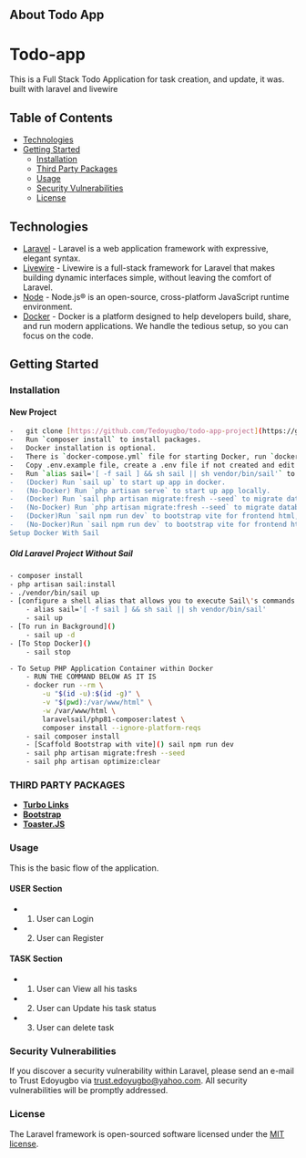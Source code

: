 ## About Todo App

# Todo-app
This is a Full Stack Todo Application for task creation, and update, it was. built with laravel and livewire 

## Table of Contents

-   [Technologies](#technologies)
-   [Getting Started](#getting-started)
    -   [Installation](#installation)
    -   [Third Party Packages](#third-party-packages)
    -   [Usage](#usage)
    -   [Security Vulnerabilities](#security-vulnerabilities)
    -   [License](#license)

## Technologies
-   [Laravel](https://laravel.com/) - Laravel is a web application framework with expressive, elegant syntax.
-   [Livewire](https://laravel-livewire.com/) - Livewire is a full-stack framework for Laravel that makes building dynamic interfaces simple, without leaving the comfort of Laravel.
-   [Node](https://nodejs.org/en/) - Node.js® is an open-source, cross-platform JavaScript runtime environment.
-   [Docker](https://www.docker.com/) - Docker is a platform designed to help developers build, share, and run modern applications. We handle the tedious setup, so you can focus on the code.


## Getting Started

### Installation

####  New Project

```bash
-   git clone [https://github.com/Tedoyugbo/todo-app-project](https://github.com/Tedoyugbo/todo-app-project)
-   Run `composer install` to install packages.
-   Docker installation is optional.
-   There is `docker-compose.yml` file for starting Docker, run `docker-compose up` to start the container.
-   Copy .env.example file, create a .env file if not created and edit database credentials there.  
-   Run `alias sail='[ -f sail ] && sh sail || sh vendor/bin/sail'` to configure a shell alias that allows you to execute Sail's commands more easily
-   (Docker) Run `sail up` to start up app in docker.
-   (No-Docker) Run `php artisan serve` to start up app locally.
-   (Docker) Run `sail php artisan migrate:fresh --seed` to migrate database and seed the Pre-defined Factory data into it.
-   (No-Docker) Run `php artisan migrate:fresh --seed` to migrate database and seed the Pre-defined Factory data into it.
-   (Docker)Run `sail npm run dev` to bootstrap vite for frontend html, css and js.
-   (No-Docker)Run `sail npm run dev` to bootstrap vite for frontend html, css and js.
Setup Docker With Sail 
```

##### Old Laravel Project Without Sail

```bash
- composer install 
- php artisan sail:install
- ./vendor/bin/sail up
- [configure a shell alias that allows you to execute Sail\'s commands more easily]()
    - alias sail='[ -f sail ] && sh sail || sh vendor/bin/sail'
    - sail up
- [To run in Background]()
    - sail up -d
- [To Stop Docker]()
    - sail stop

- To Setup PHP Application Container within Docker 
    - RUN THE COMMAND BELOW AS IT IS
    - docker run --rm \
        -u "$(id -u):$(id -g)" \
        -v "$(pwd):/var/www/html" \
        -w /var/www/html \
        laravelsail/php81-composer:latest \
        composer install --ignore-platform-reqs
    - sail composer install
    - [Scaffold Bootstrap with vite]() sail npm run dev
    - sail php artisan migrate:fresh --seed
    - sail php artisan optimize:clear
```
### THIRD PARTY PACKAGES

- **[Turbo Links](https://github.com/turbolinks/turbolinks)**
- **[Bootstrap](https://getbootstrap.com/)**
- **[Toaster.JS](https://cdnjs.com/libraries/toastr.js/latest)**


### Usage

This is the basic flow of the application.
#### USER Section

- 1. User can Login
- 2. User can Register
#### TASK Section

- 1. User can View all his tasks
- 2. User can Update his task status
- 3. User can delete task

### Security Vulnerabilities

If you discover a security vulnerability within Laravel, please send an e-mail to Trust Edoyugbo via [trust.edoyugbo@yahoo.com](mailto:trust.edoyugbo@yahoo.com). All security vulnerabilities will be promptly addressed.

### License

The Laravel framework is open-sourced software licensed under the [MIT license](https://opensource.org/licenses/MIT).
